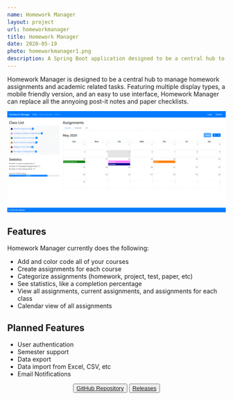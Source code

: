 ```yaml
---
name: Homework Manager
layout: project
url: homeworkmanager
title: Homework Manager
date: 2020-05-19
photo: homeworkmanager1.png
description: A Spring Boot application designed to be a central hub to manage homework assignments and academic related tasks. Open source and in development!
---
```


Homework Manager is designed to be a central hub to manage homework assignments and academic related tasks. Featuring multiple display types, a mobile friendly version, and an easy to use interface, Homework Manager can replace all the annyoing post-it notes and paper checklists.

<img src="/assets/img/homeworkmanagerdemo.gif">

## Features
Homework Manager currently does the following:
* Add and color code all of your courses
* Create assignments for each course
* Categorize assignments (homework, project, test, paper, etc)
* See statistics, like a completion percentage
* View all assignments, current assignments, and assignments for each class
* Calendar view of all assignments

## Planned Features
* User authentication
* Semester support
* Data export
* Data import from Excel, CSV, etc
* Email Notifications

<center>
<button type="button" class="btn btn-outline-primary"><a href="https://github.com/webber512/homework-manager">GitHub Repository</a></button>
<button type="button" class="btn btn-outline-primary"><a href="https://github.com/webber512/homework-manager/releases">Releases</a></button>
</center>